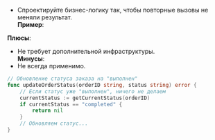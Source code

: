 - Спроектируйте бизнес-логику так, чтобы повторные вызовы не меняли результат.  
    **Пример**:

**Плюсы**:
- Не требует дополнительной инфраструктуры.  
**Минусы**:
- Не всегда применимо.


```go
// Обновление статуса заказа на "выполнен"
func updateOrderStatus(orderID string, status string) error {
    // Если статус уже "выполнен", ничего не делаем
    currentStatus := getCurrentStatus(orderID)
    if currentStatus == "completed" {
        return nil
    }
    // Обновляем статус...
}
```